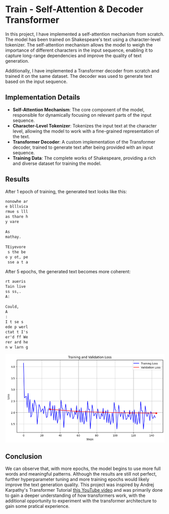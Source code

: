 
# Train - Self-Attention & Decoder Transformer

In this project, I have implemented a self-attention mechanism from scratch. The model has been trained on Shakespeare's text using a character-level tokenizer. The self-attention mechanism allows the model to weigh the importance of different characters in the input sequence, enabling it to capture long-range dependencies and improve the quality of text generation.

Additionally, I have implemented a Transformer decoder from scratch and trained it on the same dataset. The decoder was used to generate text based on the input sequence.

## Implementation Details

- **Self-Attention Mechanism**: The core component of the model, responsible for dynamically focusing on relevant parts of the input sequence.
- **Character-Level Tokenizer**: Tokenizes the input text at the character level, allowing the model to work with a fine-grained representation of the text.
- **Transformer Decoder**: A custom implementation of the Transformer decoder, trained to generate text after being provided with an input sequence.
- **Training Data**: The complete works of Shakespeare, providing a rich and diverse dataset for training the model.

## Results

After 1 epoch of training, the generated text looks like this:

```
nonowhe ar
e blllvica
rmue s lll
as thare h
y vare

As
mathay.

TEiyevore
 s the be 
o y ot, pe
 sse a t a
```

After 5 epochs, the generated text becomes more coherent:

```
rt aueris 
Tain live 
ss ss,.
A:

Could,
A
:
I t se s
ede p werl
ctat t I's
er'd ff We
rer ard he
n w larn g
```

![Train and Validation loss](data/train_val_loss.png)


## Conclusion
We can observe that, with more epochs, the model begins to use more full words and meaningful patterns. Although the results are still not perfect, further hyperparameter tuning and more training epochs would likely improve the text generation quality.
This project was inspired by Andrej Karpathy's Transformer Tutorial [this YouTube video](https://www.youtube.com/watch?v=kCc8FmEb1nY&t=1829s) and was primarily done to gain a deeper understanding of how transformers work, with the additional opportunity to experiment with the transformer architecture to gain some pratical experience.
